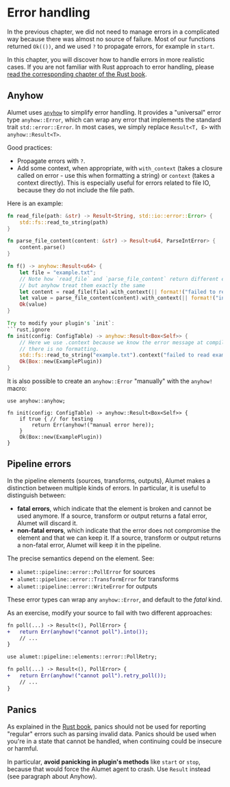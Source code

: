 # Error handling

In the previous chapter, we did not need to manage errors in a complicated way because there was almost no source of failure.
Most of our functions returned `Ok(())`, and we used `?` to propagate errors, for example in `start`.

In this chapter, you will discover how to handle errors in more realistic cases.
If you are not familiar with Rust approach to error handling, please [read the corresponding chapter of the Rust book](https://doc.rust-lang.org/book/ch09-00-error-handling.html).

## Anyhow

Alumet uses [`anyhow`](https://crates.io/crates/anyhow) to simplify error handling. It provides a "universal" error type `anyhow::Error`, which can wrap any error that implements the standard trait `std::error::Error`. In most cases, we simply replace `Result<T, E>` with `anyhow::Result<T>`.

Good practices:
- Propagate errors with `?`.
- Add some context, when appropriate, with `with_context` (takes a closure called on error - use this when formatting a string) or `context` (takes a context directly). This is especially useful for errors related to file IO, because they do not include the file path.

Here is an example:

```rs
fn read_file(path: &str) -> Result<String, std::io::error::Error> {
    std::fs::read_to_string(path)
}

fn parse_file_content(content: &str) -> Result<u64, ParseIntError> {
    content.parse()
}

fn f() -> anyhow::Result<u64> {
    let file = "example.txt";
    // Note how `read_file` and `parse_file_content` return different error types,
    // but anyhow treat them exactly the same
    let content = read_file(file).with_context(|| format!("failed to read file {file}"))?;
    let value = parse_file_content(content).with_context(|| format!("invalid content: {content}"))?;
    Ok(value)
}

Try to modify your plugin's `init`:
```rust,ignore
fn init(config: ConfigTable) -> anyhow::Result<Box<Self>> {
    // Here we use .context because we know the error message at compile-time,
    // there is no formatting.
    std::fs::read_to_string("example.txt").context("failed to read example.txt")?;
    Ok(Box::new(ExamplePlugin))
}
```

It is also possible to create an `anyhow::Error` "manually" with the `anyhow!` macro:
 
```rust,ignore
use anyhow::anyhow;

fn init(config: ConfigTable) -> anyhow::Result<Box<Self>> {
    if true { // for testing
        return Err(anyhow!("manual error here));
    }
    Ok(Box::new(ExamplePlugin))
}
```

## Pipeline errors

In the pipeline elements (sources, transforms, outputs), Alumet makes a distinction between multiple kinds of errors. In particular, it is useful to distinguish between:
- **fatal errors**, which indicate that the element is broken and cannot be used anymore. If a source, transform or output returns a fatal error, Alumet will discard it.
- **non-fatal errors**, which indicate that the error does not compromise the element and that we can keep it. If a source, transform or output returns a non-fatal error, Alumet will keep it in the pipeline.

The precise semantics depend on the element. See:
- `alumet::pipeline::error::PollError` for sources
- `alumet::pipeline::error::TransformError` for transforms
- `alumet::pipeline::error::WriteError` for outputs

These error types can wrap any `anyhow::Error`, and default to the *fatal* kind.

As an exercise, modify your source to fail with two different approaches:
```diff
fn poll(...) -> Result<(), PollError> {
+   return Err(anyhow!("cannot poll").into());
    // ...
}
```

```diff
use alumet::pipeline::elements::error::PollRetry;

fn poll(...) -> Result<(), PollError> {
+   return Err(anyhow!("cannot poll").retry_poll());
    // ...
}
```

## Panics

As explained in the [Rust book](https://doc.rust-lang.org/book/ch09-03-to-panic-or-not-to-panic.html), panics should not be used for reporting "regular" errors such as parsing invalid data.
Panics should be used when you're in a state that cannot be handled, when continuing could be insecure or harmful.

In particular, **avoid panicking in plugin's methods** like `start` or `stop`, because that would force the Alumet agent to crash.
Use `Result` instead (see paragraph about Anyhow).
